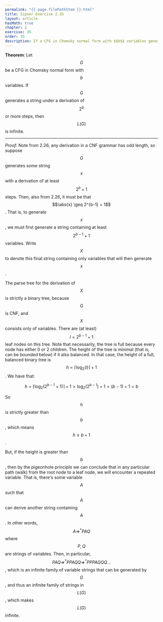 ```yaml
---
permalink: "{{ page.filePathStem }}.html"
title: Sipser Exercise 2.35
layout: article
hasMath: true
chapter: 2
exercise: 35
order: 35
description: If a CFG in Chomsky normal form with $$b$$ variables generates a string under a derivation of $$2^b$$ or more steps, then $$L(G)$$ is infinite
---
```




**Theorem**: Let $$G$$ be a CFG in Chomsky normal form with $$b$$ variables.
If $$G$$ generates a string under a derivation of $$2^b$$ or more steps, then $$L(G)$$ is infinite.

----

*Proof*:
Note from 2.26, any derivation in a CNF grammar has odd length, so suppose $$G$$ generates some string $$x$$ with a derivation of at least $$2^b + 1$$ steps.
Then, also from 2.26, it must be that $$\abs{x} \geq 2^{b-1} + 1$$.
That is, to generate $$x$$, we must first generate a string containing at least $$2^{b-1} + 1$$ variables.
Write $$X$$ to denote this final string containing only variables that will then generate $$x$$.



The parse tree for the derivation of $$X$$ is strictly a binary tree, because $$G$$ is CNF, and $$X$$ consists only of variables.
There are (at least) $$l = 2^{b-1} + 1$$ leaf nodes on this tree.
Note that necessarily, the tree is full because every node has either 0 or 2 children.
The height of the tree is minimal (that is, can be bounded below) if it also balanced.
In that case, the height of a full, balanced binary tree is $$h = \lceil \log_2(l) \rceil + 1$$.
We have that:

$$
h = \lceil \log_2(2^{b-1} + 1) \rceil + 1 > \log_2(2^{b-1}) + 1 = (b-1) + 1 = b
$$

So $$h$$ is strictly greater than $$b$$, which means $$h \geq b+1$$.



But, if the height is greater than $$b$$, then by the pigeonhole principle we can conclude that in any particular path (walk) from the root node to a leaf node, we will encounter a repeated variable.
That is, there's some variable $$A$$ such that $$A$$ can derive another string containing $$A$$.
In other words, $$A \Rightarrow^* PAQ$$ where $$P, Q$$ are strings of variables.
Then, in particular, $$PAQ \Rightarrow^* PPAQQ \Rightarrow^* PPPAQQQ \dots$$,
which is an infinite family of variable strings that can be generated by $$G$$, and thus an infinite family of strings in $$L(G)$$, which makes $$L(G)$$ infinite.
